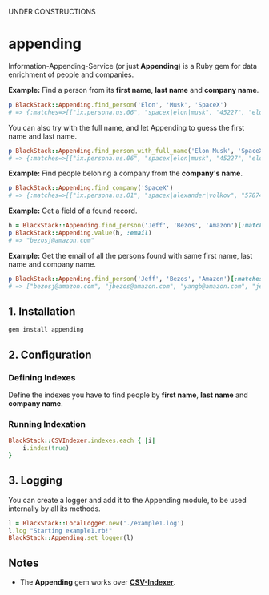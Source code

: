 UNDER CONSTRUCTIONS

# appending

Information-Appending-Service (or just **Appending**) is a Ruby gem for data enrichment of people and companies. 

**Example:** Find a person from its **first name**, **last name** and **company name**.

```ruby
p BlackStack::Appending.find_person('Elon', 'Musk', 'SpaceX')
# => {:matches=>[["ix.persona.us.06", "spacex|elon|musk", "45227", "elon", "musk", "linkedin.com/in/elon-musk-007a911a6", ...
```

You can also try with the full name, and let Appending to guess the first name and last name.

```ruby
p BlackStack::Appending.find_person_with_full_name('Elon Musk', 'SpaceX')
# => {:matches=>[["ix.persona.us.06", "spacex|elon|musk", "45227", "elon", "musk", "linkedin.com/in/elon-musk-007a911a6", ...
```

**Example:** Find people beloning a company from the **company's name**.

```ruby
p BlackStack::Appending.find_company('SpaceX')
# => {:matches=>[["ix.persona.us.01", "spacex|alexander|volkov", "57874", "alexander", "volkov", "linkedin.com/i...
```

**Example:** Get a field of a found record.

```ruby
h = BlackStack::Appending.find_person('Jeff', 'Bezos', 'Amazon')[:matches].first
p BlackStack::Appending.value(h, :email)
# => "bezosj@amazon.com"
```

**Example:** Get the email of all the persons found with same first name, last name and company name.

```ruby
p BlackStack::Appending.find_person('Jeff', 'Bezos', 'Amazon')[:matches].map { |h| BlackStack::Appending.value(h, :email) }
# => ["bezosj@amazon.com", "jbezos@amazon.com", "yangb@amazon.com", "jeffbezos@amazon.com", "resolution@amazon.com", "jeffreybezos@amazon.com", "jeffery.bezos@amazon.com", "jeffreybe@amazon.com", "jeffery@amazon.com"]
```

## 1. Installation

```bash
gem install appending
```

## 2. Configuration

### Defining Indexes

Define the indexes you have to find people by **first name**, **last name** and **company name**.

### Running Indexation

```ruby
BlackStack::CSVIndexer.indexes.each { |i|
    i.index(true)
}
```

## 3. Logging

You can create a logger and add it to the Appending module, to be used internally by all its methods.

```ruby
l = BlackStack::LocalLogger.new('./example1.log')
l.log "Starting example1.rb!"
BlackStack::Appending.set_logger(l)
```

## Notes

- The **Appending** gem works over **[CSV-Indexer](https://github.com/leandrosardi/csv-indexer)**.

